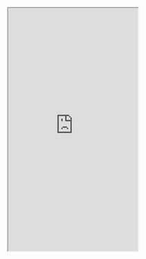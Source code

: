 <div id="api" style="width: 100%;height: 560px;">
<iframe id="iframe" src="https://apidoc.gitee.com/dromara/x-easypdf/" height="100%"></iframe>
</div>
